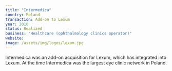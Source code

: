 ```yaml
---
title: "Intermedica"
country: Poland
transaction: Add-on to Lexum
year: 2010
status: Realized
business: "Healthcare (ophthalmology clinics operator)"
website: 
image: /assets/img/logos/lexum.jpg
---
```


Intermedica was an add-on acquisition for Lexum, which has integrated into Lexum. At the time Intermedica was the largest eye clinic network in Poland.
